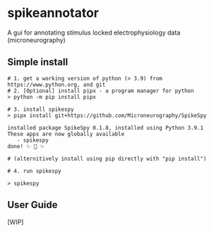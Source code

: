 # spikeannotator

A gui for annotating stimulus locked electrophysiology data (microneurography)


## Simple install
 ```{bash}
# 1. get a working version of python (> 3.9) from https://www.python.org, and git
# 2. [Optional] install pipx - a program manager for python
> python -m pip install pipx
 
# 3. install spikespy
> pipx install git+https://github.com/Microneurography/SpikeSpy

installed package SpikeSpy 0.1.8, installed using Python 3.9.1
These apps are now globally available
    - spikespy
done! ✨ 🌟 ✨

# (alternitively install using pip directly with "pip install")

# 4. run spikespy

> spikespy
```

## User Guide

[WIP]

